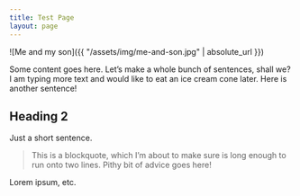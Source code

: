 ```yaml
---
title: Test Page
layout: page
---
```


![Me and my son]({{ "/assets/img/me-and-son.jpg" | absolute_url }})

Some content goes here. Let&rsquo;s make a whole bunch of sentences, shall we? I am typing more text and would like to eat an ice cream cone later. Here is another sentence!

## Heading 2

Just a short sentence.

> This is a blockquote, which I&rsquo;m about to make sure is long enough to run onto two lines. Pithy bit of advice goes here!

Lorem ipsum, etc.